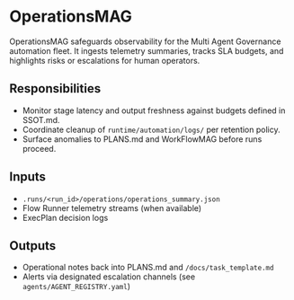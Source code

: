 # OperationsMAG

OperationsMAG safeguards observability for the Multi Agent Governance automation fleet.
It ingests telemetry summaries, tracks SLA budgets, and highlights risks or
escalations for human operators.

## Responsibilities
- Monitor stage latency and output freshness against budgets defined in SSOT.md.
- Coordinate cleanup of `runtime/automation/logs/` per retention policy.
- Surface anomalies to PLANS.md and WorkFlowMAG before runs proceed.

## Inputs
- `.runs/<run_id>/operations/operations_summary.json`
- Flow Runner telemetry streams (when available)
- ExecPlan decision logs

## Outputs
- Operational notes back into PLANS.md and `/docs/task_template.md`
- Alerts via designated escalation channels (see `agents/AGENT_REGISTRY.yaml`)

